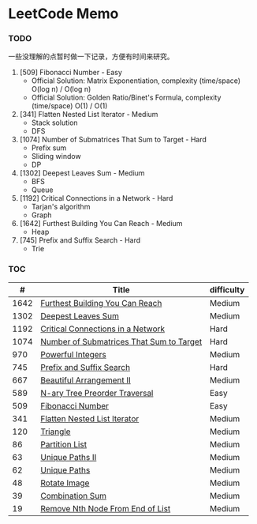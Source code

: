 # LeetCode Memo

### TODO

一些没理解的点暂时做一下记录，方便有时间来研究。

1. [509] Fibonacci Number - Easy
   - Official Solution: Matrix Exponentiation, complexity (time/space) O(log n) / O(log n)
   - Official Solution: Golden Ratio/Binet's Formula, complexity (time/space) O(1) / O(1)
2. [341] Flatten Nested List Iterator - Medium
   - Stack solution
   - DFS
3. [1074] Number of Submatrices That Sum to Target - Hard
   - Prefix sum
   - Sliding window
   - DP
4. [1302] Deepest Leaves Sum - Medium
   - BFS
   - Queue
5. [1192] Critical Connections in a Network - Hard
   - Tarjan's algorithm
   - Graph
6. [1642] Furthest Building You Can Reach - Medium
   - Heap
7. [745] Prefix and Suffix Search - Hard
   - Trie

### TOC

| #    | Title                                                                                                                      | difficulty |
| ---- | -------------------------------------------------------------------------------------------------------------------------- | ---------- |
| 1642 | [Furthest Building You Can Reach](./1642.%20Furthest%20Building%20You%20Can%20Reach%20%28Medium%29.md)                     | Medium     |
| 1302 | [Deepest Leaves Sum](./1302.%20Deepest%20Leaves%20Sum%20%28Medium%29.md)                                                   | Medium     |
| 1192 | [Critical Connections in a Network](./1192.%20Critical%20Connections%20in%20a%20Network%20%28Hard%29.md)                   | Hard       |
| 1074 | [Number of Submatrices That Sum to Target](./1074.%20Number%20of%20Submatrices%20That%20Sum%20to%20Target%20%28Hard%29.md) | Hard       |
| 970  | [Powerful Integers](./970.%20Powerful%20Integers%20%28Medium%29.md)                                                        | Medium     |
| 745  | [Prefix and Suffix Search](./745.%20Prefix%20and%20Suffix%20Search%20%28Hard%29.md)                                        | Hard       |
| 667  | [Beautiful Arrangement II](./667.%20Beautiful%20Arrangement%20II%20%28Medium%29.md)                                        | Medium     |
| 589  | [N-ary Tree Preorder Traversal](./589.%20N-ary%20Tree%20Preorder%20Traversal%20%28Easy%29.md)                              | Easy       |
| 509  | [Fibonacci Number](./509.%20Fibonacci%20Number%20%28Easy%29.md)                                                            | Easy       |
| 341  | [Flatten Nested List Iterator](./341.%20Flatten%20Nested%20List%20Iterator%20%28Medium%29.md)                              | Medium     |
| 120  | [Triangle](./120.%20Triangle%20%28Medium%29.md)                                                                            | Medium     |
| 86   | [Partition List](./86.%20Partition%20List%20%28Medium%29.md)                                                               | Medium     |
| 63   | [Unique Paths II](./63.%20Unique%20Paths%20II%20%28Medium%29.md)                                                           | Medium     |
| 62   | [Unique Paths](./62.%20Unique%20Paths%20%28Medium%29.md)                                                                   | Medium     |
| 48   | [Rotate Image](./48.%20Rotate%20Image%20%28Medium%29.md)                                                                   | Medium     |
| 39   | [Combination Sum](./39.%20Combination%20Sum%20%28Medium%29.md)                                                             | Medium     |
| 19   | [Remove Nth Node From End of List](./19.%20Remove%20Nth%20Node%20From%20End%20of%20List%20%28Medium%29.md)                 | Medium     |
